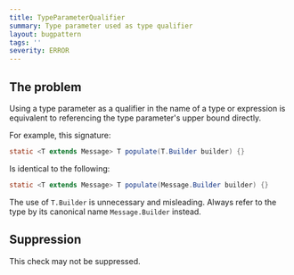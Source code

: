 ```yaml
---
title: TypeParameterQualifier
summary: Type parameter used as type qualifier
layout: bugpattern
tags: ''
severity: ERROR
---
```


<!--
*** AUTO-GENERATED, DO NOT MODIFY ***
To make changes, edit the @BugPattern annotation or the explanation in docs/bugpattern.
-->


## The problem
Using a type parameter as a qualifier in the name of a type or expression is
equivalent to referencing the type parameter's upper bound directly.

For example, this signature:

```java
static <T extends Message> T populate(T.Builder builder) {}
```

Is identical to the following:

```java
static <T extends Message> T populate(Message.Builder builder) {}
```

The use of `T.Builder` is unnecessary and misleading. Always refer to the type
by its canonical name `Message.Builder` instead.

## Suppression
This check may not be suppressed.

